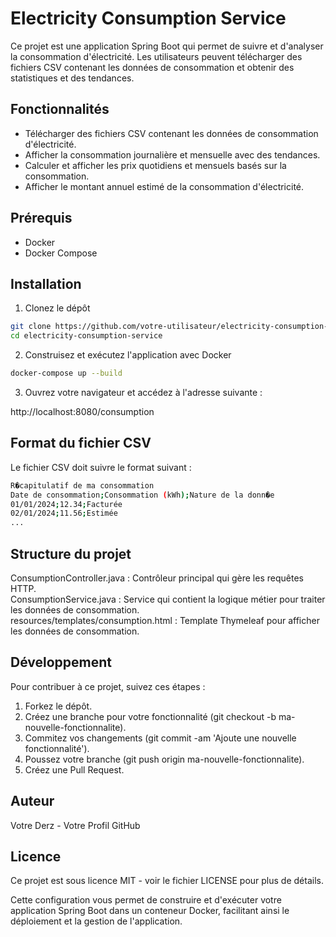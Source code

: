 # Electricity Consumption Service

Ce projet est une application Spring Boot qui permet de suivre et d'analyser la consommation d'électricité. Les utilisateurs peuvent télécharger des fichiers CSV contenant les données de consommation et obtenir des statistiques et des tendances.

## Fonctionnalités

- Télécharger des fichiers CSV contenant les données de consommation d'électricité.
- Afficher la consommation journalière et mensuelle avec des tendances.
- Calculer et afficher les prix quotidiens et mensuels basés sur la consommation.
- Afficher le montant annuel estimé de la consommation d'électricité.

## Prérequis

- Docker
- Docker Compose

## Installation

1. Clonez le dépôt

```bash
git clone https://github.com/votre-utilisateur/electricity-consumption-service.git
cd electricity-consumption-service
```
2. Construisez et exécutez l'application avec Docker
```bash
docker-compose up --build
```
3. Ouvrez votre navigateur et accédez à l'adresse suivante :

http://localhost:8080/consumption

## Format du fichier CSV
Le fichier CSV doit suivre le format suivant :
```bash
R�capitulatif de ma consommation
Date de consommation;Consommation (kWh);Nature de la donn�e
01/01/2024;12.34;Facturée
02/01/2024;11.56;Estimée
...
```

## Structure du projet
ConsumptionController.java : Contrôleur principal qui gère les requêtes HTTP.</br>
ConsumptionService.java : Service qui contient la logique métier pour traiter les données de consommation.</br>
resources/templates/consumption.html : Template Thymeleaf pour afficher les données de consommation.</br>

## Développement
Pour contribuer à ce projet, suivez ces étapes :

1. Forkez le dépôt.
2. Créez une branche pour votre fonctionnalité (git checkout -b ma-nouvelle-fonctionnalite).
3. Commitez vos changements (git commit -am 'Ajoute une nouvelle fonctionnalité').
4. Poussez votre branche (git push origin ma-nouvelle-fonctionnalite).
5. Créez une Pull Request.

## Auteur
Votre Derz - Votre Profil GitHub

## Licence
Ce projet est sous licence MIT - voir le fichier LICENSE pour plus de détails.

Cette configuration vous permet de construire et d'exécuter votre application Spring Boot dans un conteneur Docker, facilitant ainsi le déploiement et la gestion de l'application.
